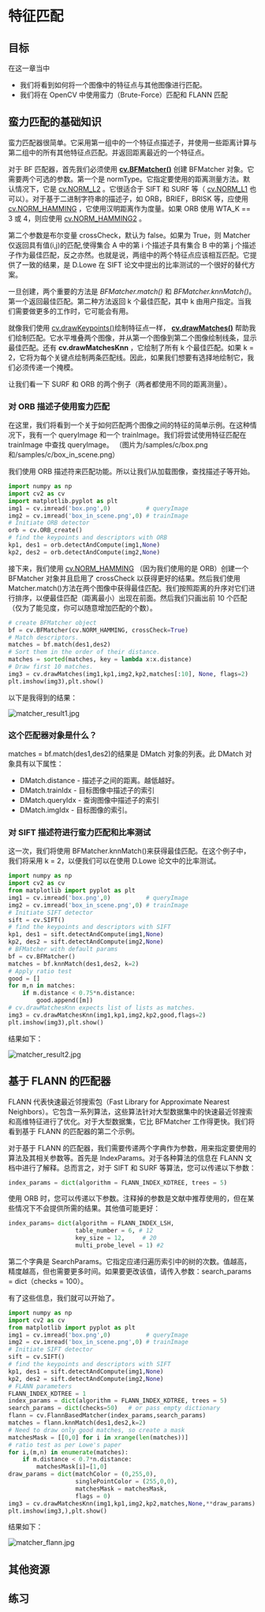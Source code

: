 # 特征匹配

## 目标

在这一章当中

- 我们将看到如何将一个图像中的特征点与其他图像进行匹配。
- 我们将在 OpenCV 中使用蛮力（Brute-Force）匹配和 FLANN 匹配

## 蛮力匹配的基础知识

蛮力匹配器很简单。它采用第一组中的一个特征点描述子，并使用一些距离计算与第二组中的所有其他特征点匹配。并返回距离最近的一个特征点。

对于 BF 匹配器，首先我们必须使用 **[cv.BFMatcher()](https://docs.opencv.org/4.0.0/d3/da1/classcv_1_1BFMatcher.html)** 创建 BFMatcher 对象。它需要两个可选的参数。第一个是 normType。它指定要使用的距离测量方法。默认情况下，它是 [cv.NORM_L2](https://docs.opencv.org/4.0.0/d2/de8/group__core__array.html#ggad12cefbcb5291cf958a85b4b67b6149fa7bacbe84d400336a8f26297d8e80e3a2) 。它很适合于 SIFT 和 SURF 等（ [cv.NORM_L1](https://docs.opencv.org/4.0.0/d2/de8/group__core__array.html#ggad12cefbcb5291cf958a85b4b67b6149fab55c78ff204a979026c026ea19de65c9) 也可以）。对于基于二进制字符串的描述子，如 ORB，BRIEF，BRISK 等，应使用 [cv.NORM_HAMMING](https://docs.opencv.org/4.0.0/d2/de8/group__core__array.html#ggad12cefbcb5291cf958a85b4b67b6149fa4b063afd04aebb8dd07085a1207da727) ，它使用汉明距离作为度量。如果 ORB 使用 WTA_K == 3 或 4，则应使用 [cv.NORM_HAMMING2](https://docs.opencv.org/4.0.0/d2/de8/group__core__array.html#ggad12cefbcb5291cf958a85b4b67b6149fa7fab9cda83e79380cd273c49de8e3231) 。

第二个参数是布尔变量 crossCheck，默认为 false。如果为 True，则 Matcher 仅返回具有值(i,j)的匹配,使得集合 A 中的第 i 个描述子具有集合 B 中的第 j 个描述子作为最佳匹配，反之亦然。也就是说，两组中的两个特征点应该相互匹配。它提供了一致的结果，是 D.Lowe 在 SIFT 论文中提出的比率测试的一个很好的替代方案。

一旦创建，两个重要的方法是 _BFMatcher.match()_ 和 _BFMatcher.knnMatch()_。第一个返回最佳匹配。第二种方法返回 k 个最佳匹配，其中 k 由用户指定。当我们需要做更多的工作时，它可能会有用。

就像我们使用 [cv.drawKeypoints()](https://docs.opencv.org/4.0.0/d4/d5d/group__features2d__draw.html#gad8f463ccaf0dc6f61083abd8717c261a)绘制特征点一样， **[cv.drawMatches()](https://docs.opencv.org/4.0.0/d4/d5d/group__features2d__draw.html#gad8f463ccaf0dc6f61083abd8717c261a)** 帮助我们绘制匹配。它水平堆叠两个图像，并从第一个图像到第二个图像绘制线条，显示最佳匹配。还有 **cv.drawMatchesKnn** ，它绘制了所有 k 个最佳匹配。如果 k = 2，它将为每个关键点绘制两条匹配线。因此，如果我们想要有选择地绘制它，我们必须传递一个掩模。

让我们看一下 SURF 和 ORB 的两个例子（两者都使用不同的距离测量）。

### 对 ORB 描述子使用蛮力匹配

在这里，我们将看到一个关于如何匹配两个图像之间的特征的简单示例。在这种情况下，我有一个 queryImage 和一个 trainImage。我们将尝试使用特征匹配在 trainImage 中查找 queryImage。 （图片为/samples/c/box.png 和/samples/c/box_in_scene.png）

我们使用 ORB 描述符来匹配功能。所以让我们从加载图像，查找描述子等开始。

```python
import numpy as np
import cv2 as cv
import matplotlib.pyplot as plt
img1 = cv.imread('box.png',0)          # queryImage
img2 = cv.imread('box_in_scene.png',0) # trainImage
# Initiate ORB detector
orb = cv.ORB_create()
# find the keypoints and descriptors with ORB
kp1, des1 = orb.detectAndCompute(img1,None)
kp2, des2 = orb.detectAndCompute(img2,None)
```

接下来，我们使用 [cv.NORM_HAMMING](../../d2/de8/group__core__array.html#ggad12cefbcb5291cf958a85b4b67b6149fa4b063afd04aebb8dd07085a1207da727) （因为我们使用的是 ORB）创建一个 BFMatcher 对象并且启用了 crossCheck 以获得更好的结果。然后我们使用 Matcher.match()方法在两个图像中获得最佳匹配。我们按照距离的升序对它们进行排序，以便最佳匹配（距离最小）出现在前面。然后我们只画出前 10 个匹配（仅为了能见度，你可以随意增加匹配的个数）。

```python
# create BFMatcher object
bf = cv.BFMatcher(cv.NORM_HAMMING, crossCheck=True)
# Match descriptors.
matches = bf.match(des1,des2)
# Sort them in the order of their distance.
matches = sorted(matches, key = lambda x:x.distance)
# Draw first 10 matches.
img3 = cv.drawMatches(img1,kp1,img2,kp2,matches[:10], None, flags=2)
plt.imshow(img3),plt.show()
```

以下是我得到的结果：

![matcher_result1.jpg](img/1b143125b100d1d079dd7625281e4349.jpg)

### 这个匹配器对象是什么？

matches = bf.match(des1,des2)的结果是 DMatch 对象的列表。此 DMatch 对象具有以下属性：

- DMatch.distance  - 描述子之间的距离。越低越好。
- DMatch.trainIdx  - 目标图像中描述子的索引
- DMatch.queryIdx  - 查询图像中描述子的索引
- DMatch.imgIdx  - 目标图像的索引。

###  **对 SIFT  描述符进行蛮力匹配和比率测试**

这一次，我们将使用 BFMatcher.knnMatch()来获得最佳匹配。在这个例子中，我们将采用 k = 2，以便我们可以在使用 D.Lowe 论文中的比率测试。

```python
import numpy as np
import cv2 as cv
from matplotlib import pyplot as plt
img1 = cv.imread('box.png',0)          # queryImage
img2 = cv.imread('box_in_scene.png',0) # trainImage
# Initiate SIFT detector
sift = cv.SIFT()
# find the keypoints and descriptors with SIFT
kp1, des1 = sift.detectAndCompute(img1,None)
kp2, des2 = sift.detectAndCompute(img2,None)
# BFMatcher with default params
bf = cv.BFMatcher()
matches = bf.knnMatch(des1,des2, k=2)
# Apply ratio test
good = []
for m,n in matches:
    if m.distance < 0.75*n.distance:
        good.append([m])
# cv.drawMatchesKnn expects list of lists as matches.
img3 = cv.drawMatchesKnn(img1,kp1,img2,kp2,good,flags=2)
plt.imshow(img3),plt.show()
```

结果如下：

![matcher_result2.jpg](img/72872b8d548aa8013421d26345bbf255.jpg)

## 基于 FLANN 的匹配器

FLANN 代表快速最近邻搜索包（Fast Library for Approximate Nearest Neighbors）。它包含一系列算法，这些算法针对大型数据集中的快速最近邻搜索和高维特征进行了优化。对于大型数据集，它比 BFMatcher 工作得更快。我们将看到基于 FLANN 的匹配器的第二个示例。

对于基于 FLANN 的匹配器，我们需要传递两个字典作为参数，用来指定要使用的算法及其相关参数等。首先是 IndexParams。对于各种算法的信息在 FLANN 文档中进行了解释。总而言之，对于 SIFT 和 SURF 等算法，您可以传递以下参数：

```python
index_params = dict(algorithm = FLANN_INDEX_KDTREE, trees = 5)
```

使用 ORB 时，您可以传递以下参数。注释掉的参数是文献中推荐使用的，但在某些情况下不会提供所需的结果。其他值可能更好：

```python
index_params= dict(algorithm = FLANN_INDEX_LSH,
                   table_number = 6, # 12
                   key_size = 12,     # 20
                   multi_probe_level = 1) #2
```

第二个字典是 SearchParams。它指定应递归遍历索引中的树的次数。值越高，精度越高，但也需要更多时间。如果要更改该值，请传入参数：search_params = dict（checks = 100）。

有了这些信息，我们就可以开始了。

```python
import numpy as np
import cv2 as cv
from matplotlib import pyplot as plt
img1 = cv.imread('box.png',0)          # queryImage
img2 = cv.imread('box_in_scene.png',0) # trainImage
# Initiate SIFT detector
sift = cv.SIFT()
# find the keypoints and descriptors with SIFT
kp1, des1 = sift.detectAndCompute(img1,None)
kp2, des2 = sift.detectAndCompute(img2,None)
# FLANN parameters
FLANN_INDEX_KDTREE = 1
index_params = dict(algorithm = FLANN_INDEX_KDTREE, trees = 5)
search_params = dict(checks=50)   # or pass empty dictionary
flann = cv.FlannBasedMatcher(index_params,search_params)
matches = flann.knnMatch(des1,des2,k=2)
# Need to draw only good matches, so create a mask
matchesMask = [[0,0] for i in xrange(len(matches))]
# ratio test as per Lowe's paper
for i,(m,n) in enumerate(matches):
    if m.distance < 0.7*n.distance:
        matchesMask[i]=[1,0]
draw_params = dict(matchColor = (0,255,0),
                   singlePointColor = (255,0,0),
                   matchesMask = matchesMask,
                   flags = 0)
img3 = cv.drawMatchesKnn(img1,kp1,img2,kp2,matches,None,**draw_params)
plt.imshow(img3,),plt.show()
```

结果如下：

![matcher_flann.jpg](img/2c08c71e4d0cd81f4a26ff09bfb7718c.jpg)

## 其他资源

## 练习
